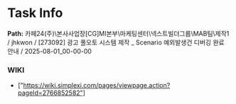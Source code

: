 # Task Info

**Path:** 카페24(주)\본사사업장\[CG]MI본부\마케팅센터\넥스트빌더그룹\MAB팀\제작1 / jhkwon / [273092] 광고 풀오토 시스템 제작 _ Scenario 예외발생건 디버깅 완료 안내 / 2025-08-01_00-00-00

### WIKI
- ["https://wiki.simplexi.com/pages/viewpage.action?pageId=2766852582"]


